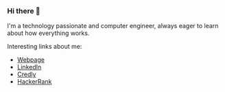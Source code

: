 ### Hi there 👋

<!--
**audrum/audrum** is a ✨ _special_ ✨ repository because its `README.md` (this file) appears on your GitHub profile.

Here are some ideas to get you started:

- 🔭 I’m currently working on ...
- 🌱 I’m currently learning ...
- 👯 I’m looking to collaborate on ...
- 🤔 I’m looking for help with ...
- 💬 Ask me about ...
- 📫 How to reach me: ...
- 😄 Pronouns: ...
- ⚡ Fun fact: ...
-->

I'm a technology passionate and computer engineer, always eager to learn about how everything works.   

Interesting links about me:

* [Webpage](https://andresbolivar.me)
* [LinkedIn](https://linkedin.com/in/anemboca)
* [Credly](https://www.credly.com/users/andres-bolivar)
* [HackerRank](https://www.hackerrank.com/andresbolivar)
